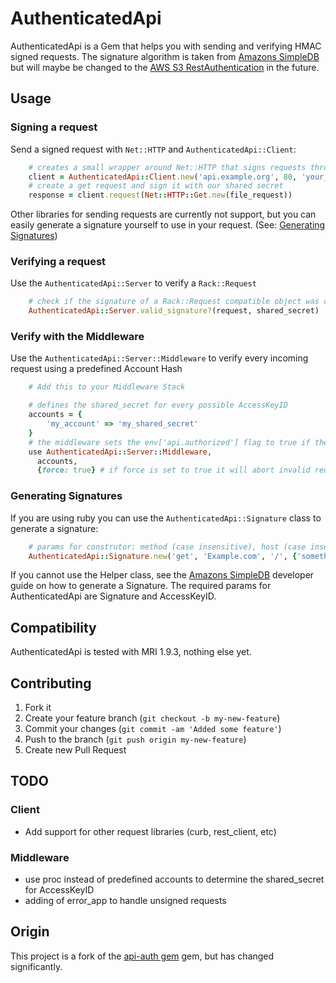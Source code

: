 # AuthenticatedApi
AuthenticatedApi is a Gem that helps you with sending and verifying HMAC signed requests.
The signature algorithm is taken from [Amazons SimpleDB](http://docs.amazonwebservices.com/AmazonSimpleDB/latest/DeveloperGuide/HMACAuth.html)
but will maybe be changed to the [AWS S3 RestAuthentication](http://s3.amazonaws.com/doc/s3-developer-guide/RESTAuthentication.html) in the future.

## Usage

### Signing a request
Send a signed request with `Net::HTTP` and `AuthenticatedApi::Client`:

```ruby
    # creates a small wrapper around Net::HTTP that signs requests through #request
    client = AuthenticatedApi::Client.new('api.example.org', 80, 'your_access_key', 'shared_secret')
    # create a get request and sign it with our shared secret
    response = client.request(Net::HTTP::Get.new(file_request))
```

Other libraries for sending requests are currently not support, but you can easily generate a signature yourself to use in your request. (See: [Generating Signatures](#generating-signatures))

### Verifying a request
Use the `AuthenticatedApi::Server` to verify a `Rack::Request`

```ruby
    # check if the signature of a Rack::Request compatible object was created with the shared_secret
    AuthenticatedApi::Server.valid_signature?(request, shared_secret)
```

### Verify with the Middleware
Use the `AuthenticatedApi::Server::Middleware` to verify every incoming request using a predefined Account Hash

```ruby
    # Add this to your Middleware Stack

    # defines the shared_secret for every possible AccessKeyID
    accounts = {
        'my_account' => 'my_shared_secret'
    }
    # the middleware sets the env['api.authorized'] flag to true if the signature could be verified
    use AuthenticatedApi::Server::Middleware,
      accounts,
      {force: true} # if force is set to true it will abort invalid requests with 403 immediately
```

### Generating Signatures
If you are using ruby you can use the `AuthenticatedApi::Signature` class to generate a signature:

```ruby
    # params for construtor: method (case insensitive), host (case insensitive), path, params (query/get and body/post)
    AuthenticatedApi::Signature.new('get', 'Example.com', '/', {'something' => 'value'}).sign_with(secret)
```

If you cannot use the Helper class, see the [Amazons SimpleDB](http://docs.amazonwebservices.com/AmazonSimpleDB/latest/DeveloperGuide/HMACAuth.html) developer guide on how to generate a Signature.
The required params for AuthenticatedApi are Signature and AccessKeyID.

## Compatibility
AuthenticatedApi is tested with MRI 1.9.3, nothing else yet.

## Contributing

1. Fork it
2. Create your feature branch (`git checkout -b my-new-feature`)
3. Commit your changes (`git commit -am 'Added some feature'`)
4. Push to the branch (`git push origin my-new-feature`)
5. Create new Pull Request

## TODO
### Client
- Add support for other request libraries (curb, rest_client, etc)

### Middleware
- use proc instead of predefined accounts to determine the shared_secret for AccessKeyID
- adding of error_app to handle unsigned requests

## Origin

This project is a fork of the [api-auth gem](https://github.com/mgomes/api_auth) gem, but has changed significantly.
